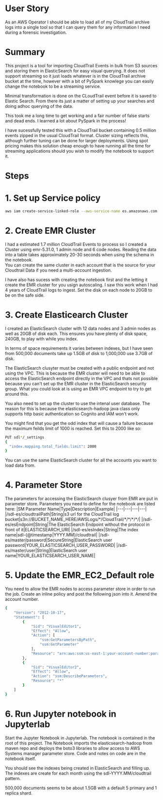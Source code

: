 # User Story
As an AWS Operator I should be able to load all of my CloudTrail archive logs into a single tool so that I can query them for any information I need during a forensic investigation.

# Summary

This project is a tool for importing CloudTrail Events in bulk from S3 sources and storing them in ElasticSearch for easy visual querying.  It does not support streaming so it just loads whatever is in the CloudTrail archive bucket at the time, however with a bit of PySpark knowlege you can easily change the notebook to be a streaming service.

Minimal transformation is done on the CLoudTrail event before it is saved to Elastic Search.  From there its just a matter of setting up your searches and doing adhoc querying of the data.

This took me a long time to get working and a fair number of false starts and dead ends.  I learned a lot about PySpark in the process!

I have sucessfully tested this with a CloudTrail bucket containing 0.5 million events zipped in the usual CloudTrail format.  Cluster sizing reflects this, although further tuning can be done for larger deployments.  Using spot pricing makes this solution cheap enough to have running all the time for streaming applications should you wish to modify the notebook to support it.

# Steps

# 1. Set up Service policy
```bash
aws iam create-service-linked-role --aws-service-name es.amazonaws.com
```
# 2. Create EMR Cluster
I had a estimated 1.7 million CloudTrail Events to process so I created a Cluster using emr-5.31.0, 1 admin node and 6 code nodes.  Reading the data into a table takes approximately 20-30 seconds when using the schema in the notebook.  
You can create the same cluster in each account that is the source for your Cloudtrail Data if you need a multi-account ingestion.

I have also has sucess with creating the notebook first and the letting it create the EMR cluster for you usign autoscaling.  I saw this work when I had 4 years of CloudTrail logs to ingest.  Set the disk on each node to 20GB to be on the safe side.
# 3. Create Elasticearch Cluster
I created an ElasticSearch cluster with 12 data nodes and 3 admin nodes as well as 20GB of disk each.  This ensures you have plenty of disk space, 240GB, to play with while you index.  

In terms of space requirements it varies between indexes, but I have seen from 500,000 documents take up 1.5GB of disk to 1,000,000 use 3.7GB of disk.

The ElasticSearch clusyter must be created with a public endpoint and not using the VPC.  This is because the EMR cluster will need to be able to access the ElasticSearch endpoint directly in the VPC and thats not possible because you can't set up the EMR cluster in the ElasticSearch security group.  What you could look at is using an EMR VPC endpoint to try to get around this.  

You also need to set up the cluster to use the intenal user database.  The reason for this is because the elasticsearch-hadoop java class only supports http basic authentication so Cognito and IAM won't work.

You might find that you get the odd index that will cause a failure because the maximum feilds limit of 1000 is reached.  Set this to 2000 like so:
```bash
PUT sdl*/_settings
{
  "index.mapping.total_fields.limit": 2000
}
```
You can use the same ElasticSearch cluster for all the accounts you want to load data from.
# 4. Parameter Store
The parameters for accessing the ElasticSearch clusyer from EMR are put in parameter store.  Parameters you need to define for the notebook are listed here:
|SM Parameter Name|Type|Description|Example|
|---|---|---|---|
|/sdl-es/cloudtrailPath|String|s3 url for the CloudTrail log bucket|s3n://BUCKET_NAME_HERE/AWSLogs/\*/CloudTrail/\*/\*/\*/\*/|
|/sdl-es/esEndpoint|String|The ElasticSearch Endpoint without the protocol in front of it|ELASTICSEARCH_URI|
|/sdl-es/esIndex|String|The index name|sdl-\{\@timestamp\|YYYY\.MM\}/cloudtrail|
|/sdl-es/master/password|SecureString|ElasticSearch user password|YOUR_ELASTICSEARCH_USER_PASSWORD|
|/sdl-es/master/user|String|ElasticSearch user name|YOUR_ELASTICSEARCH_USER_NAME|
# 5. Update the EMR_EC2_Default role
You need to allow the EMR nodes to access parameter store in order to run the job.  Create an inline policy and post the following json into it.  Amend the account number.
```bash
{
    "Version": "2012-10-17",
    "Statement": [
        {
            "Sid": "VisualEditor1",
            "Effect": "Allow",
            "Action": [
                "ssm:GetParametersByPath",
                "ssm:GetParameter"
            ],
            "Resource": "arn:aws:ssm:us-east-1:your-account-number:parameter/sdl-es*"
        },
        {
            "Sid": "VisualEditor2",
            "Effect": "Allow",
            "Action": "ssm:DescribeParameters",
            "Resource": "*"
        }
    ]
}
```
# 6. Run Jupyter notebook in Jupyterlab
Start the Jupyter Notebook in Jupyterlab.  The notebook is contained in the root of this project.  The Notebook imports the elasticsearch-hadoop from maven repo and deploys the boto3 libraries to allow access to AWS Systems manager parameter store.  Code and notes on code are in the notebook itself.

You should see the indexes being created in ElasticSearch and filling up.  The indexes are create for each month using the sdl-YYYY.MM/cloudtrail pattern.  

500,000 documents seems to be about 1.5GB with a default 5 primary and 1 replica shard.